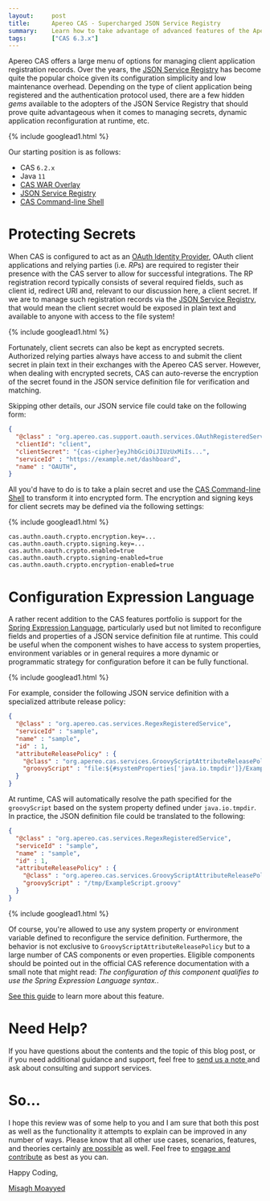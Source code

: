 ```yaml
---
layout:     post
title:      Apereo CAS - Supercharged JSON Service Registry 
summary:    Learn how to take advantage of advanced features of the Apereo CAS JSON Service Registry to manage, maintain, and protect application registration records.
tags:       ["CAS 6.3.x"]
---
```


Apereo CAS offers a large menu of options for managing client application registration records. Over the years, the [JSON Service Registry](https://apereo.github.io/cas/6.2.x/services/JSON-Service-Management.html) has become quite the popular choice given its configuration simplicity and low maintenance overhead. Depending on the type of client application being registered and the authentication protocol used, there are a few hidden *gems* available to the adopters of the JSON Service Registry that should prove quite advantageous when it comes to managing secrets, dynamic application reconfiguration at runtime, etc. 

{% include googlead1.html  %}

Our starting position is as follows:

- CAS `6.2.x`
- Java `11`
- [CAS WAR Overlay](https://github.com/apereo/cas-overlay-template)
- [JSON Service Registry](https://apereo.github.io/cas/6.2.x/services/JSON-Service-Management.html)
- [CAS Command-line Shell](https://apereo.github.io/cas/6.2.x/installation/Configuring-Commandline-Shell.html)

# Protecting Secrets

When CAS is configured to act as an [OAuth Identity Provider](https://apereo.github.io/cas/6.2.x/installation/OAuth-OpenId-Authentication.html), OAuth client applications and relying parties (i.e. *RP*s) are required to register their presence with the CAS server to allow for successful integrations. The RP registration record typically consists of several required fields, such as client id, redirect URI and, relevant to our discussion here, a client secret. If we are to manage such registration records via the [JSON Service Registry](https://apereo.github.io/cas/6.2.x/services/JSON-Service-Management.html), that would mean the client secret would be exposed in plain text and available to anyone with access to the file system! 

{% include googlead1.html  %}

Fortunately, client secrets can also be kept as encrypted secrets. Authorized relying parties always have access to and submit the client secret in plain text in their exchanges with the Apereo CAS server. However, when dealing with encrypted secrets, CAS can auto-reverse the encryption of the secret found in the JSON service definition file for verification and matching.

Skipping other details, our JSON service file could take on the following form:

```json
{
  "@class" : "org.apereo.cas.support.oauth.services.OAuthRegisteredService",
  "clientId": "client",
  "clientSecret": "{cas-cipher}eyJhbGciOiJIUzUxMiIs...",
  "serviceId" : "https://example.net/dashboard",
  "name" : "OAUTH",    
}
```

All you'd have to do is to take a plain secret and use the [CAS Command-line Shell](https://apereo.github.io/cas/6.2.x/installation/Configuring-Commandline-Shell.html) to transform it into encrypted form. The encryption and signing keys for client secrets may be defined via the following settings:

{% include googlead1.html  %}

```properties 
cas.authn.oauth.crypto.encryption.key=...
cas.authn.oauth.crypto.signing.key=...
cas.authn.oauth.crypto.enabled=true
cas.authn.oauth.crypto.signing-enabled=true
cas.authn.oauth.crypto.encryption-enabled=true
```

# Configuration Expression Language

A rather recent addition to the CAS features portfolio is support for the [Spring Expression Language](https://apereo.github.io/cas/6.2.x/configuration/Configuration-Spring-Expressions.html), particularly used but not limited to reconfigure fields and properties of a JSON service definition file at runtime. This could be useful when the component wishes to have access to system properties, environment variables or in general requires a more dynamic or programmatic strategy for configuration before it can be fully functional.

{% include googlead1.html  %}

For example, consider the following JSON service definition with a specialized attribute release policy:

```json
{
  "@class" : "org.apereo.cas.services.RegexRegisteredService",
  "serviceId" : "sample",
  "name" : "sample",
  "id" : 1,
  "attributeReleasePolicy" : {
    "@class" : "org.apereo.cas.services.GroovyScriptAttributeReleasePolicy",
    "groovyScript" : "file:${#systemProperties['java.io.tmpdir']}/ExampleScript.groovy"
  }
}
```

At runtime, CAS will automatically resolve the path specified for the `groovyScript` based on the system property defined under `java.io.tmpdir`. In practice, the JSON definition file could be translated to the following:

```json
{
  "@class" : "org.apereo.cas.services.RegexRegisteredService",
  "serviceId" : "sample",
  "name" : "sample",
  "id" : 1,
  "attributeReleasePolicy" : {
    "@class" : "org.apereo.cas.services.GroovyScriptAttributeReleasePolicy",
    "groovyScript" : "/tmp/ExampleScript.groovy"
  }
}
```

{% include googlead1.html  %}

Of course, you're allowed to use any system property or environment variable defined to reconfigure the service definition. Furthermore, the behavior is not exclusive to `GroovyScriptAttributeReleasePolicy` but to a large number of CAS components or even properties. Eligible components should be pointed out in the official CAS reference documentation with a small note that might read: *The configuration of this component qualifies to use the Spring Expression Language syntax.*.

[See this guide](https://apereo.github.io/cas/6.2.x/configuration/Configuration-Spring-Expressions.html) to learn more about this feature.


# Need Help?

If you have questions about the contents and the topic of this blog post, or if you need additional guidance and support, feel free to [send us a note ](/#contact-section-header) and ask about consulting and support services.

# So...

I hope this review was of some help to you and I am sure that both this post as well as the functionality it attempts to explain can be improved in any number of ways. Please know that all other use cases, scenarios, features, and theories certainly [are possible](https://apereo.github.io/2017/02/18/onthe-theoryof-possibility/) as well. Feel free to [engage and contribute](https://apereo.github.io/cas/developer/Contributor-Guidelines.html) as best as you can.

Happy Coding,

[Misagh Moayyed](https://fawnoos.com)